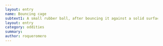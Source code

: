 ```yaml
---
layout: entry 
name: Bouncing cage
subtext1: A small rubber ball, after bouncing it against a solid surface it goes up to 4 meters and opens, attracting and capturing any near thing containable in its 2 meters of diameter spheric cage. Random chance of depletion on each use.
layout: entry
category: oddities
summary: 
author: roqueromero
---
```

